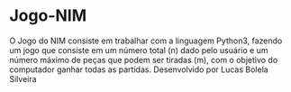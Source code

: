 # Jogo-NIM
O Jogo do NIM consiste em trabalhar com a linguagem Python3, fazendo um jogo que consiste em um número total (n) dado pelo usuário e um número máximo de peças que podem ser tiradas (m), com o objetivo do computador ganhar todas as partidas. Desenvolvido por Lucas Bolela Silveira
